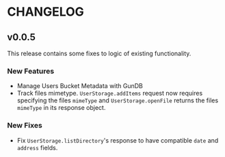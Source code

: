 # CHANGELOG

## v0.0.5

This release contains some fixes to logic of existing functionality.

### New Features

- Manage Users Bucket Metadata with GunDB
- Track files mimetype. `UserStorage.addItems` request now requires specifying the files `mimeType`
and `UserStorage.openFile` returns the files `mimeType` in its response object.

### New Fixes

- Fix `UserStorage.listDirectory`'s response to have compatible `date` and `address` fields.
